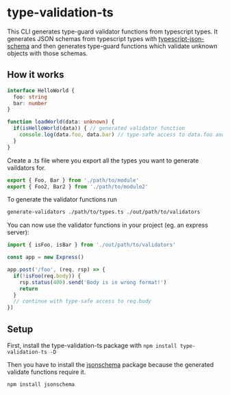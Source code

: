 # type-validation-ts
This CLI generates type-guard validator functions from typescript types. It generates JSON schemas from typescript types with [typescript-json-schema](https://www.npmjs.com/package/typescript-json-schema) and then generates type-guard functions which validate unknown objects with those schemas.

## How it works

```typescript
interface HelloWorld {
  foo: string
  bar: number
}

function loadWorld(data: unknown) {
  if(isHelloWorld(data)) { // generated validator function
    console.log(data.foo, data.bar) // type-safe access to data.foo and data.bar
  }
}
```

Create a .ts file where you export all the types you want to generate vaildators for.

```typescript
export { Foo, Bar } from './path/to/module'
export { Foo2, Bar2 } from './path/to/module2'
```

To generate the validator functions run

```bash
generate-validators ./path/to/types.ts ./out/path/to/validators
```

You can now use the validator functions in your project (eg. an express server):

```typescript
import { isFoo, isBar } from './out/path/to/validators'

const app = new Express()

app.post('/foo', (req, rsp) => {
  if(!isFoo(req.body)) {
    rsp.status(400).send('Body is in wrong format!')
    return
  }
  // continue with type-safe access to req.body
})
```

## Setup

First, install the type-validation-ts package with `npm install type-validation-ts -D`

Then you have to install the [jsonschema](https://www.npmjs.com/package/jsonschema) package because the generated validate functions require it.

```bash
npm install jsonschema
```